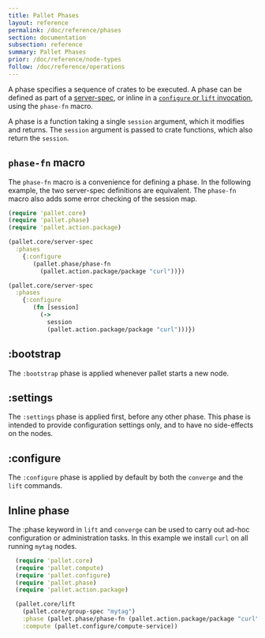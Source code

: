 ```yaml
---
title: Pallet Phases
layout: reference
permalink: /doc/reference/phases
section: documentation
subsection: reference
summary: Pallet Phases
prior: /doc/reference/node-types
follow: /doc/reference/operations
---
```


A phase specifies a sequence of crates to be executed.  A phase can be defined
as part of a [server-spec]({{site.baseurl}}/doc/reference/node-types), or inline in a
[`configure` or `lift` invocation]({{site.baseurl}}/doc/reference/operations), using
the `phase-fn` macro.

A phase is a function taking a single `session` argument, which it modifies and
returns.  The `session` argument is passed to crate functions, which also
return the `session`.

## `phase-fn` macro

The `phase-fn` macro is a convenience for defining a phase.  In the following
example, the two server-spec definitions are equivalent. The `phase-fn`
macro also adds some error checking of the session map.

``` clojure
(require 'pallet.core)
(require 'pallet.phase)
(require 'pallet.action.package)

(pallet.core/server-spec
  :phases
    {:configure
       (pallet.phase/phase-fn
         (pallet.action.package/package "curl"))})

(pallet.core/server-spec
  :phases
    {:configure
       (fn [session]
         (->
           session
           (pallet.action.package/package "curl")))})
```

## :bootstrap

The `:bootstrap` phase is applied whenever pallet starts a new node.

## :settings

The `:settings` phase is applied first, before any other phase. This phase is
intended to provide configuration settings only, and to have no side-effects on
the nodes.

## :configure

The `:configure` phase is applied by default by both the `converge` and the
`lift` commands.

## Inline phase

The :phase keyword in `lift` and `converge` can be used to carry out ad-hoc
configuration or administration tasks. In this example we install `curl` on all
running `mytag` nodes.

``` clojure
  (require 'pallet.core)
  (require 'pallet.compute)
  (require 'pallet.configure)
  (require 'pallet.phase)
  (require 'pallet.action.package)

  (pallet.core/lift
    (pallet.core/group-spec "mytag")
    :phase (pallet.phase/phase-fn (pallet.action.package/package "curl"))
    :compute (pallet.configure/compute-service))
```
